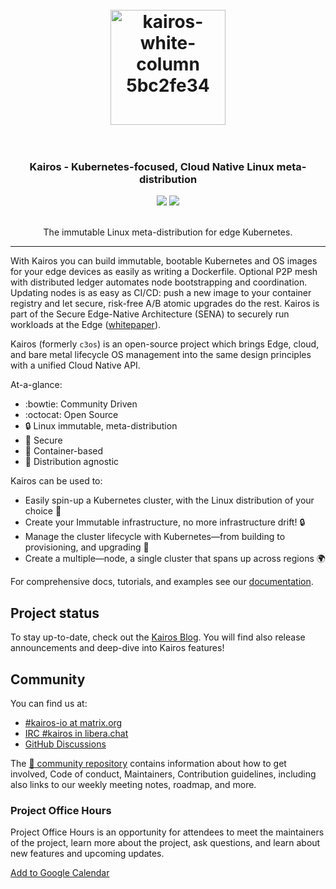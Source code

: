 <h1 align="center">
  <br>
     <img width="184" alt="kairos-white-column 5bc2fe34" src="https://user-images.githubusercontent.com/2420543/193010398-72d4ba6e-7efe-4c2e-b7ba-d3a826a55b7d.png">
    <br>
<br>
</h1>

<h3 align="center">Kairos - Kubernetes-focused, Cloud Native Linux meta-distribution</h3>
<p align="center">
  <a href="https://github.com/kairos-io/kairos/issues"><img src="https://img.shields.io/github/issues/kairos-io/kairos"></a>
  <a href="https://github.com/kairos-io/kairos/actions/workflows/image.yaml"> <img src="https://github.com/kairos-io/kairos/actions/workflows/image.yaml/badge.svg"></a>
</p>

<p align="center">
     <br>
    The immutable Linux meta-distribution for edge Kubernetes.
</p>

<hr>

With Kairos you can build immutable, bootable Kubernetes and OS images for your edge devices as easily as writing a Dockerfile. Optional P2P mesh with distributed ledger automates node bootstrapping and coordination. Updating nodes is as easy as CI/CD: push a new image to your container registry and let secure, risk-free A/B atomic upgrades do the rest. Kairos is part of the Secure Edge-Native Architecture (SENA) to securely run workloads at the Edge ([whitepaper](https://github.com/kairos-io/kairos/files/11250843/Secure-Edge-Native-Architecture-white-paper-20240417.3.pdf)).

Kairos (formerly `c3os`) is an open-source project which brings Edge, cloud, and bare metal lifecycle OS management into the same design principles with a unified Cloud Native API.

At-a-glance:

- :bowtie: Community Driven
- :octocat: Open Source
- :lock: Linux immutable, meta-distribution
- :key: Secure
- :whale: Container-based
- :penguin: Distribution agnostic

Kairos can be used to:

- Easily spin-up a Kubernetes cluster, with the Linux distribution of your choice :penguin:
- Create your Immutable infrastructure, no more infrastructure drift! :lock:
- Manage the cluster lifecycle with Kubernetes—from building to provisioning, and upgrading :rocket:
- Create a multiple—node, a single cluster that spans up across regions :earth_africa:

For comprehensive docs, tutorials, and examples see our [documentation](https://kairos.io/docs/getting-started/).

## Project status

To stay up-to-date, check out the [Kairos Blog](https://kairos.io/blog/). You will find also release announcements and deep-dive into Kairos features!

## Community

You can find us at:

- [#kairos-io at matrix.org](https://matrix.to/#/#kairos-io:matrix.org)
- [IRC #kairos in libera.chat](https://web.libera.chat/#kairos)
- [GitHub Discussions](https://github.com/kairos-io/kairos/discussions)

The [:handshake: community repository](https://github.com/kairos-io/community) contains information about how to get involved, Code of conduct, Maintainers, Contribution guidelines, including also links to our weekly meeting notes, roadmap, and more.

### Project Office Hours

Project Office Hours is an opportunity for attendees to meet the maintainers of the project, learn more about the project, ask questions, and learn about new features and upcoming updates.

[Add to Google Calendar](https://calendar.google.com/calendar/embed?src=c_6d65f26502a5a67c9570bb4c16b622e38d609430bce6ce7fc1d8064f2df09c11%40group.calendar.google.com&ctz=Europe%2FRome)
